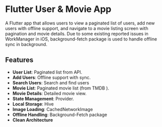 # Flutter User & Movie App

A Flutter app that allows users to view a paginated list of users, add new users with offline support, and navigate to a movie listing screen with pagination and movie details.
Due to some existing reported issues in WorkManager in iOS, background-fetch package is used to handle offline sync in background. 

## Features

- **User List**: Paginated list from API.
- **Add Users**: Offline support with sync.
- **Search Users**: Search and find users
- **Movie List**: Paginated movie list (from TMDB ).
- **Movie Details**: Detailed movie view.
- **State Management**: Provider.
- **Local Storage**: Hive
- **Image Loading**: CachedNetworkImage
- **Offline Handling**: Background-Fetch package
- **Clean Architecture**

